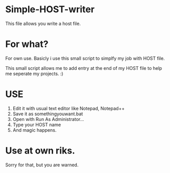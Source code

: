 # Simple-HOST-writer
This file allows you write a host file.

# For what?
For own use. Basicly i use this small script to simplfy my job with HOST file.

This small script allows me to add entry at the end of my HOST file to help me seperate my projects. :)

# USE


1. Edit it with usual text editor like Notepad, Notepad++
2. Save it as somethingyouwant.bat
3. Open with Run As Administrator...
4. Type your HOST name
5. And magic happens.


# Use at own riks.
Sorry for that, but you are warned.
